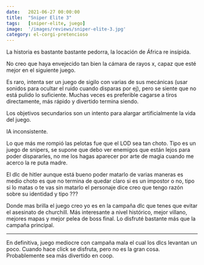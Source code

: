 ```yaml
---
date:   2021-06-27 00:00:00
title:  "Sniper Elite 3"
tags:   [sniper-elite, juego]
image:  '/images/reviews/sniper-elite-3.jpg'
category: el-corgi-pretencioso
---
```

La historia es bastante bastante pedorra, la locación de África re insípida.

No creo que haya envejecido tan bien la cámara de rayos x, capaz que esté mejor en el siguiente juego.

Es raro, intenta ser un juego de sigilo con varias de sus mecánicas (usar sonidos para ocultar el ruido cuando disparas por ej), pero se siente que no está pulido lo suficiente. Muchas veces es preferible cagarse a tiros directamente, más rápido y divertido termina siendo.

Los objetivos secundarios son un intento para alargar artificialmente la vida del juego.

IA inconsistente.

Lo que más me rompió las pelotas fue que el LOD sea tan choto. Tipo es un juego de snipers, se supone que debo ver enemigos que están lejos para poder dispararles, no me los hagas aparecer por arte de magia cuando me acerco la re puta madre.

El dlc de hitler aunque está bueno poder matarlo de varias maneras es medio choto es que no termina de quedar claro si es un impostor o no, tipo si lo matas o te vas sin matarlo el personaje dice creo que tengo razón sobre su identidad y tipo ???

Donde mas brilla el juego creo yo es en la campaña dlc que tenes que evitar el asesinato de churchill. Más interesante a nivel histórico, mejor villano, mejores mapas y mejor pelea de boss final. Lo disfruté bastante más que la campaña principal.

<hr>

En definitiva, juego mediocre con campaña mala el cual los dlcs levantan un poco. Cuando hace click se disfruta, pero no es la gran cosa. Probablemente sea más divertido en coop.
